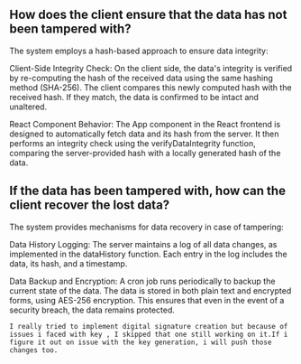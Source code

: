 
## How does the client ensure that the data has not been tampered with?

The system employs a hash-based approach to ensure data integrity:

Client-Side Integrity Check: On the client side, the data's integrity is verified by re-computing the hash of the received data using the same hashing method (SHA-256). The client compares this newly computed hash with the received hash. If they match, the data is confirmed to be intact and unaltered.

React Component Behavior: The App component in the React frontend is designed to automatically fetch data and its hash from the server. It then performs an integrity check using the verifyDataIntegrity function, comparing the server-provided hash with a locally generated hash of the data.

## If the data has been tampered with, how can the client recover the lost data?

The system provides mechanisms for data recovery in case of tampering:

Data History Logging: The server maintains a log of all data changes, as implemented in the dataHistory function. Each entry in the log includes the data, its hash, and a timestamp.

Data Backup and Encryption: A cron job runs periodically to backup the current state of the data. The data is stored in both plain text and encrypted forms, using AES-256 encryption. This ensures that even in the event of a security breach, the data remains protected.



```I really tried to implement digital signature creation but because of issues i faced with key , I skipped that one still working on it.If i figure it out on issue with the key generation, i will push those changes too.```
